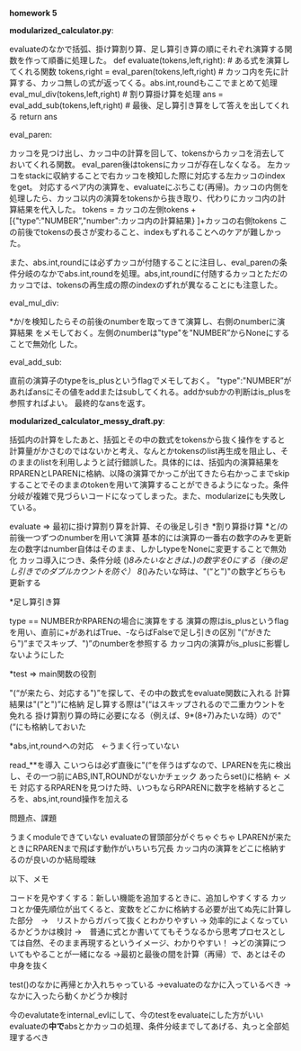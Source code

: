 **homework 5**

**modularized_calculator.py**:

evaluateのなかで括弧、掛け算割り算、足し算引き算の順にそれぞれ演算する関数を作って順番に処理した。
def evaluate(tokens,left,right): # ある式を演算してくれる関数
    tokens,right = eval_paren(tokens,left,right) # カッコ内を先に計算する、カッコ無しの式が返ってくる。abs.int,roundもここでまとめて処理
    eval_mul_div(tokens,left,right) # 割り算掛け算を処理
    ans = eval_add_sub(tokens,left,right) # 最後、足し算引き算をして答えを出してくれる
    return ans

eval_paren:

  カッコを見つけ出し、カッコ中の計算を回して、tokensからカッコを消去しておいてくれる関数。
  eval_paren後はtokensにカッコが存在しなくなる。
  左カッコをstackに収納することで右カッコを検知した際に対応する左カッコのindexをget。
  対応するペア内の演算を、evaluateにぶちこむ(再帰)。カッコの内側を処理したら、カッコ以内の演算をtokensから抜き取り、代わりにカッコ内の計算結果を代入した。
  tokens = カッコの左側tokens +[{"type”:"NUMBER”,"number":カッコ内の計算結果} ]+カッコの右側tokens
  この前後でtokensの長さが変わること、indexもずれることへのケアが難しかった。

  また、abs.int,roundには必ずカッコが付随することに注目し、eval_parenの条件分岐のなかでabs.int,roundを処理。abs,int,roundに付随するカッコとただのカッコでは、tokensの再生成の際のindexのずれが異なることにも注意した。

eval_mul_div:

  *か/を検知したらその前後のnumberを取ってきて演算し、右側のnumberに演算結果
  をメモしておく。左側のnumberは"type"を"NUMBER”からNoneにすることで無効化
  した。

eval_add_sub:

  直前の演算子のtypeをis_plusというflagでメモしておく。
  "type":"NUMBER”があればansにその値をaddまたはsubしてくれる。addかsubかの判断はis_plusを参照すればよい。
  最終的なansを返す。

**modularized_calculator_messy_draft.py**: 

括弧内の計算をしたあと、括弧とその中の数式をtokensから抜く操作をすると計算量がかさむのではないかと考え、なんとかtokensのlist再生成を阻止し、そのままのlistを利用しようと試行錯誤した。具体的には、括弧内の演算結果をRPARENとLPARENに格納、以降の演算でかっこが出てきたら右かっこまでskipすることでそのままのtokenを用いて演算することができるようになった。条件分岐が複雑で見づらいコードになってしまった。また、modularizeにも失敗している。

evaluate => 最初に掛け算割り算を計算、その後足し引き
*割り算掛け算
  *と/の前後一つずつのnumberを用いて演算
  基本的には演算の一番右の数字のみを更新
  左の数字はnumber自体はそのまま、しかしtypeをNoneに変更することで無効化
  カッコ導入につき、条件分岐
  ()*8みたいなときは、)の数字を0にする（後の足し引きでのダブルカウントを防ぐ）
  8*()みたいな時は、"(“と")"の数字どちらも更新する

*足し算引き算

  type == NUMBERかRPARENの場合に演算をする
  演算の際はis_plusというflagを用い、直前に+があればTrue、-ならばFalseで足し引きの区別
  "(“がきたら")”までスキップ、")”のnumberを参照する
  カッコ内の演算がis_plusに影響しないようにした

*test => main関数の役割

  "(“が来たら、対応する")”を探して、その中の数式をevaluate関数に入れる
  計算結果は"(“と")”に格納
  足し算する際は"(“はスキップされるので二重カウントを免れる
  掛け算割り算の時に必要になる（例えば、9*(8+7)みたいな時）ので"(“にも格納しておいた

*abs,int,roundへの対応　<-うまく行っていない

  read_**を導入
  こいつらは必ず直後に"(“を伴うはずなので、LPARENを先に検出し、その一つ前にABS,INT,ROUNDがないかチェック
  あったらset()に格納 <- メモ
   対応するRPARENを見つけた時、いつもならRPARENに数字を格納するところを、abs,int,round操作を加える

問題点、課題

  うまくmoduleできていない
  evaluateの冒頭部分がぐちゃぐちゃ
  LPARENが来たときにRPARENまで飛ばす動作がいちいち冗長
  カッコ内の演算をどこに格納するのが良いのか結局曖昧


以下、メモ

コードを見やすくする：新しい機能を追加するときに、追加しやすくする
カッコとか優先順位が出てくると、変数をどこかに格納する必要が出てぬ先に計算した部分　→　リストからガバって抜くとわかりやすい
-> 効率的によくなっているかどうかは検討
→　普通に式とか書いててもそうなるから思考プロセスとしては自然、そのまま再現するというイメージ、わかりやすい！
→どの演算についてもやることが一緒になる
→最初と最後の間を計算（再帰）で、あとはその中身を抜く

test()のなかに再帰とか入れちゃっている
→evaluateのなかに入っているべき
→なかに入ったら動くかどうか検討

今のevalutateをinternal_evlにして、今のtestをevaluateにした方がいい
evaluateの**中で**absとかカッコの処理、条件分岐までしてあげる、丸っと全部処理するべき

